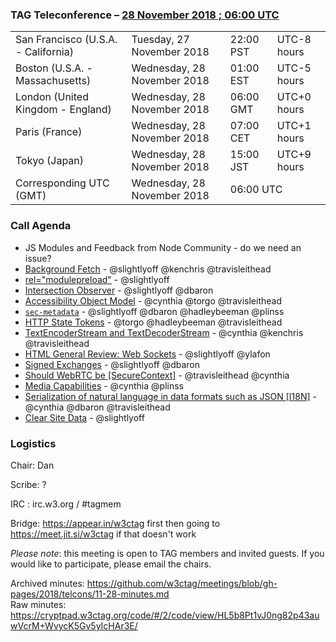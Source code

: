 ### TAG Teleconference – [28 November 2018 ; 06:00 UTC](https://www.timeanddate.com/worldclock/converter.html?iso=20181113T150000&p1=224&p2=43&p3=136&p4=195&p5=248)

<table>
<tr><td> San Francisco (U.S.A. - California) <td> Tuesday, 27 November 2018 <td> 22:00 PST <td> UTC-8 hours
<tr><td> Boston (U.S.A. - Massachusetts) <td> Wednesday, 28 November 2018 <td> 01:00 EST <td> UTC-5 hours
<tr><td> London (United Kingdom - England) <td> Wednesday, 28 November 2018 <td> 06:00 GMT <td> UTC+0 hours
<tr><td> Paris (France) <td> Wednesday, 28 November 2018 <td> 07:00 CET <td> UTC+1 hours
<tr><td> Tokyo (Japan) <td> Wednesday, 28 November 2018 <td> 15:00 JST <td> UTC+9 hours
<tr><td> Corresponding UTC (GMT) <td> Wednesday, 28 November 2018 <td colspan=2> 06:00 UTC
</table>

### Call Agenda

* JS Modules and Feedback from Node Community - do we need an issue?
* [Background Fetch](https://github.com/w3ctag/design-reviews/issues/279) - @slightlyoff @kenchris @travisleithead
* [<link> rel="modulepreload"](https://github.com/w3ctag/design-reviews/issues/213) - @slightlyoff
* [Intersection Observer](https://github.com/w3ctag/design-reviews/issues/197) - @slightlyoff @dbaron
* [Accessibility Object Model](https://github.com/w3ctag/design-reviews/issues/134) - @cynthia @torgo @travisleithead
* [`sec-metadata`](https://github.com/w3ctag/design-reviews/issues/280) - @slightlyoff @dbaron @hadleybeeman @plinss
* [HTTP State Tokens](https://github.com/w3ctag/design-reviews/issues/297) - @torgo @hadleybeeman @travisleithead
* [TextEncoderStream and TextDecoderStream](https://github.com/w3ctag/design-reviews/issues/282) - @cynthia @kenchris @travisleithead  
* [HTML General Review: Web Sockets](https://github.com/w3ctag/design-reviews/issues/268) - @slightlyoff @ylafon
* [Signed Exchanges](https://github.com/w3ctag/design-reviews/issues/235) - @slightlyoff @dbaron
* [Should WebRTC be [SecureContext]](https://github.com/w3ctag/design-reviews/issues/228) - @travisleithead @cynthia
* [Media Capabilities](https://github.com/w3ctag/design-reviews/issues/218) - @cynthia @plinss
* [Serialization of natural language in data formats such as JSON [I18N]](https://github.com/w3ctag/design-reviews/issues/178) -  @cynthia @dbaron @travisleithead
* [Clear Site Data](https://github.com/w3ctag/design-reviews/issues/62) - @slightlyoff

### Logistics

Chair: Dan

Scribe: ?

IRC : irc.w3.org / #tagmem

Bridge: https://appear.in/w3ctag first then going to https://meet.jit.si/w3ctag if that doesn't work

*Please note*: this meeting is open to TAG members and invited guests. If you would like to participate, please email the chairs.

Archived minutes: https://github.com/w3ctag/meetings/blob/gh-pages/2018/telcons/11-28-minutes.md  
Raw minutes: https://cryptpad.w3ctag.org/code/#/2/code/view/HL5b8Pt1vJ0ng82p43auwVcrM+WvycK5Gv5yIcHAr3E/

